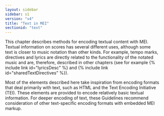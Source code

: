 ```yaml
---
layout: sidebar
sidebar: s1
version: "v4"
title: "Text in MEI"
sectionid: "text"
---
```


This chapter describes methods for encoding textual content with MEI. Textual information on scores has several different uses, although some text is closer to music notation than other kinds. For example, tempo marks, directives and lyrics are directly related to the functionality of the notated music and are, therefore, described in other chapters (see for example {% include link id="lyricsDesc" %} and {% include link id="sharedTextDirectives" %}).

Most of the elements described here take inspiration from encoding formats that deal primarily with text, such as HTML and the Text Encoding Initiative (TEI). These elements are provided to encode relatively basic textual information. For deeper encoding of text, these Guidelines recommend consideration of other text-specific encoding formats with embedded MEI markup.
